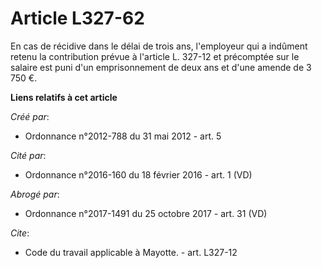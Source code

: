 # Article L327-62

En cas de récidive dans le délai de trois ans, l'employeur qui a indûment retenu la contribution prévue à l'article L. 327-12
et précomptée sur le salaire est puni d'un emprisonnement de deux ans et d'une amende de 3 750 €.

**Liens relatifs à cet article**

_Créé par_:

  - Ordonnance n°2012-788 du 31 mai 2012 - art. 5

_Cité par_:

  - Ordonnance n°2016-160 du 18 février 2016 - art. 1 (VD)

_Abrogé par_:

  - Ordonnance n°2017-1491 du 25 octobre 2017 - art. 31 (VD)

_Cite_:

  - Code du travail applicable à Mayotte. - art. L327-12
